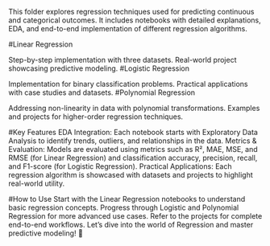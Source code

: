 
This folder explores regression techniques used for predicting continuous and categorical outcomes. It includes notebooks with detailed explanations, EDA, and end-to-end implementation of different regression algorithms.

#Linear Regression

Step-by-step implementation with three datasets.
Real-world project showcasing predictive modeling.
#Logistic Regression

Implementation for binary classification problems.
Practical applications with case studies and datasets.
#Polynomial Regression

Addressing non-linearity in data with polynomial transformations.
Examples and projects for higher-order regression techniques.

#Key Features
EDA Integration: Each notebook starts with Exploratory Data Analysis to identify trends, outliers, and relationships in the data.
Metrics & Evaluation: Models are evaluated using metrics such as R², MAE, MSE, and RMSE (for Linear Regression) and classification accuracy, precision, recall, and F1-score (for Logistic Regression).
Practical Applications: Each regression algorithm is showcased with datasets and projects to highlight real-world utility.

#How to Use
Start with the Linear Regression notebooks to understand basic regression concepts.
Progress through Logistic and Polynomial Regression for more advanced use cases.
Refer to the projects for complete end-to-end workflows.
Let’s dive into the world of Regression and master predictive modeling! 🚀
